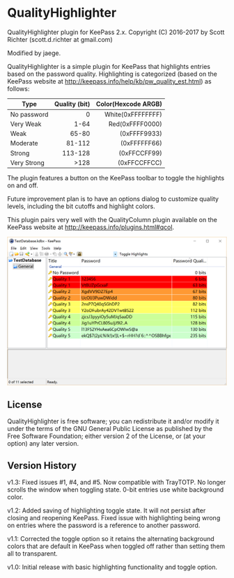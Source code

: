 # QualityHighlighter
QualityHighlighter plugin for KeePass 2.x.
Copyright (C) 2016-2017 by Scott Richter (scott.d.richter at gmail.com)

Modified by jaege.

QualityHighlighter is a simple plugin for KeePass that highlights entries based on the password quality. Highlighting is categorized (based on the KeePass website at http://keepass.info/help/kb/pw_quality_est.html) as follows:

|    Type     | Quality (bit) | Color(Hexcode ARGB) |
| ----------- | ------------: | ------------------: |
| No password |             0 |   White(0xFFFFFFFF) |
| Very Weak   |          1-64 |     Red(0xFFFF0000) |
| Weak        |         65-80 |        (0xFFFF9933) |
| Moderate    |        81-112 |        (0xFFFFFF66) |
| Strong      |       113-128 |        (0xFFCCFF99) |
| Very Strong |          >128 |        (0xFFCCFFCC) |

The plugin features a button on the KeePass toolbar to toggle the highlights on and off.

Future improvement plan is to have an options dialog to customize quality levels, including the bit cutoffs and highlight colors.

This plugin pairs very well with the QualityColumn plugin available on the KeePass website at http://keepass.info/plugins.html#qcol.

![Example Screenshot](example.png)

## License

QualityHighlighter is free software; you can redistribute it and/or modify it under the terms of the GNU General Public License as published by the Free Software Foundation; either version 2 of the License, or (at your option) any later version.

## Version History

v1.3: Fixed issues #1, #4, and #5. Now compatible with TrayTOTP. No longer scrolls the window when toggling state. 0-bit entries use white background color.

v1.2: Added saving of highlighting toggle state. It will not persist after closing and reopening KeePass. Fixed issue with highlighting being wrong on entries where the password is a reference to another password.

v1.1: Corrected the toggle option so it retains the alternating background colors that are default in KeePass when toggled off rather than setting them all to transparent.

v1.0: Initial release with basic highlighting functionality and toggle option.
